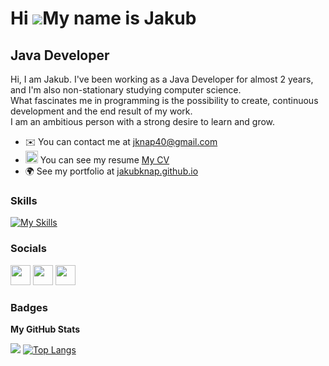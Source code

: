 Hi ![](https://user-images.githubusercontent.com/18350557/176309783-0785949b-9127-417c-8b55-ab5a4333674e.gif)My name is Jakub
===============================================================================================================================

Java Developer
--------------------------

Hi, I am Jakub. I've been working as a Java Developer for almost 2 years, and I'm also non-stationary studying computer science.
<br/>
What fascinates me in programming is the possibility to create, continuous development and the end result of my work.
<br/>
I am an ambitious person with a strong desire to learn and grow.

* ✉️ You can contact me at [jknap40@gmail.com](mailto:jknap40@gmail.com)
* <img src="https://github.com/jakubknap/jakubknap/assets/93727414/87832fde-2fe6-4a5e-a3e0-32c0b5f551eb)" alt="alt text" width="20px" height="20px">   You can see my resume <a href="https://drive.google.com/file/d/1-5eVp5dl-6681VRi2pWDBqDRFh8qGwZp/view?usp=sharing" align="left"> My CV </a>
* 🌍 See my portfolio at <a href="https://jakubknap.github.io/" align="left"> jakubknap.github.io </a>

### Skills

[![My Skills](https://skillicons.dev/icons?i=java,spring,hibernate,postgres,mysql,angular,maven,postman&theme=light)](https://skillicons.dev)

### Socials

<a href="https://www.linkedin.com/in/jakub-knap/" target="_blank" rel="noreferrer"><img src="https://raw.githubusercontent.com/danielcranney/readme-generator/main/public/icons/socials/linkedin.svg" width="32" height="32" /></a>
<a href="https://www.facebook.com/profile.php?id=100010754029202" target="_blank" rel="noreferrer"><img src="https://raw.githubusercontent.com/danielcranney/readme-generator/main/public/icons/socials/facebook.svg" width="32" height="32" /></a>
<a href="https://www.instagram.com/kuba_knap/" target="_blank" rel="noreferrer"><img src="https://raw.githubusercontent.com/danielcranney/readme-generator/main/public/icons/socials/instagram.svg" width="32" height="32" /></a>

### Badges

<b>My GitHub Stats</b>

<a href="http://www.github.com/jakubknap"><img src="https://github-readme-streak-stats.herokuapp.com/?user=jakubknap&stroke=ffffff&background=000000&ring=0891b2&fire=0891b2&currStreakNum=ffffff&currStreakLabel=0891b2&sideNums=ffffff&sideLabels=ffffff&dates=ffffff&hide_border=true" /></a>
[![Top Langs](https://github-readme-stats.vercel.app/api/top-langs/?username=jakubknap&layout=compact&theme=github_dark&hide_border=true)](https://github.com/jakubknap/github-readme-stats)
